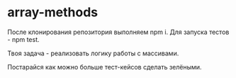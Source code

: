 # array-methods

После клонирования репозитория выполняем npm i. Для запуска тестов - npm test.

Твоя задача - реализовать логику работы с массивами.

Постарайся как можно больше тест-кейсов сделать зелёными.